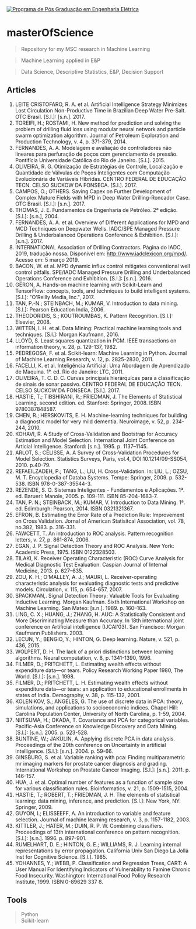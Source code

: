 <a href="http://dippg.cefet-rj.br/index.php?option=com_content&view=article&id=4&Itemid=15&lang=br">
<img src="https://encrypted-tbn0.gstatic.com/images?q=tbn:ANd9GcRq6GeKCRURdECL3CeF6FLs45GoAsbYkFjSMCp_C9Ef_ECUV6KW" title="PPEEL" alt="Programa de Pós Graduação em Engenharia Elétrica"></a>

# masterOfScience

> Repository for my MSC research in Machine Learning

> Machine Learning applied in E&P

> Data Science, Descriptive Statistics, E&P, Decision Support

## Articles

1.	LEITE CRISTOFARO, R. A. et al. Artificial Intelligence Strategy Minimizes Lost Circulation Non-Productive Time in Brazilian Deep Water Pre-Salt. OTC Brasil. [S.l.]: [s.n.]. 2017.
2.	TOREIFI, H.; ROSTAMI, H. New method for prediction and solving the problem of drilling fluid loss using modular neural network and particle swarm optimization algorithm. Journal of Petroleum Exploration and Production Technology, v. 4, p. 371-379, 2014.
3.	FERNANDES, A. A. Modelagem e avaliação de controladores não lineares para perfuração de poços com gerenciamento de pressão. Pontifícia Universidade Católica do Rio de Janeiro. [S.l.]. 2015.
4.	OLIVEIRA, R. G. Otimização de Estratégias de Controle, Localização e Quantidade de Válvulas de Poços Inteligentes com Computação Evolucionária de Variáveis Híbridas. CENTRO FEDERAL DE EDUCAÇÃO TECN. CELSO SUCKOW DA FONSECA. [S.l.]. 2017.
5.	CAMPOS, O.; OTHERS. Saving Capex on Further Development of Complex Mature Fields with MPD in Deep Water Drilling-Roncador Case. OTC Brasil. [S.l.]: [s.n.]. 2017.
6.	THOMAS, J. E. Fundamentos de Engenharia de Petróleo. 2ª edição. [S.l.]: [s.n.], 2004.
7.	FERNANDES, A. A. et al. Overview of Different Applications for MPD and MCD Techniques on Deepwater Wells. IADC/SPE Managed Pressure Drilling & Underbalanced Operations Conference & Exhibition. [S.l.]: [s.n.]. 2017.
8.	INTERNATIONAL Association of Drilling Contractors. Página do IADC, 2019, tradução nossa. Disponivel em: <http://www.iadclexicon.org/mpd/>. Acesso em: 5 março 2019.
9.	BACON, W. et al. MPD dynamic influx control mitigates conventional well control pitfalls. SPE/IADC Managed Pressure Drilling and Underbalanced Operations Conference and Exhibition. [S.l.]: [s.n.]. 2016.
10.	GÉRON, A. Hands-on machine learning with Scikit-Learn and TensorFlow: concepts, tools, and techniques to build intelligent systems. [S.l.]: "O'Reilly Media, Inc.", 2017.
11.	TAN, P.-N.; STEINBACH, M.; KUMAR, V. Introduction to data mining. [S.l.]: Pearson Education India, 2006.
12.	THEODORIDIS, S.; KOUTROUMBAS, K. Pattern Recognition. [S.l.]: Elsevier, 2008.
13.	WITTEN, I. H. et al. Data Mining: Practical machine learning tools and techniques. [S.l.]: Morgan Kaufmann, 2016.
14.	LLOYD, S. Least squares quantization in PCM. IEEE transactions on information theory, v. 28, p. 129-137, 1982.
15.	PEDREGOSA, F. et al. Scikit-learn: Machine Learning in Python. Journal of Machine Learning Research, v. 12, p. 2825-2830, 2011.
16.	FACELLI, K. et al. Inteligência Artificial: Uma Abordagem de Aprendizado de Maquina. 1°. ed. Rio de Janeiro: LTC, 2011.
17.	OLIVEIRA, T. C. D. C. Curvas principais hierárquicas para a classificação de sinais de sonar passivo. CENTRO FEDERAL DE EDUCAÇÃO TECN. CELSO SUCKOW DA FONSECA. [S.l.]. 2017.
18.	HASTIE, T.; TIBSHIRANI, R.; FRIEDMAN, J. The Elements of Statistical Learning. second edition. ed. Stanford: Springer, 2008. ISBN 9780387848587.
19.	CHEN, R.; HERSKOVITS, E. H. Machine-learning techniques for building a diagnostic model for very mild dementia. Neuroimage, v. 52, p. 234-244, 2010.
20.	KOHAVI, R. A Study of Cross-Validation and Bootstrap for Accuracy Estimation and Model Selection. International Joint Conference on Articial Intelligence. Stanford: [s.n.]. 1995. p. 1137–1145.
21.	ARLOT, S.; CELISSE, A. A Survey of Cross-Validation Procedures for Model Selection. Statistics Surveys, Paris, vol.4, DOI:10.1214/09-SS054, 2010. p.40-79.
22.	REFAEILZADEH, P.; TANG, L.; LIU, H. Cross-Validation. In: LIU, L.; OZSU, M. T. Encyclopedia of Databa Systems. Tempe: Springer, 2009. p. 532-538. ISBN 978-0-387-35544-3.
23.	REZENDE, S. O. Sistemas Inteligentes - Fundamentos e Aplicações. 1ª. ed. Barueri: Manole, 2005. p. 109-111. ISBN 85-204-1683-7.
24.	TAN, P. N.; STEINBACK, M.; KUMAR, V. Introduction to Data Mining. 1ª. ed. Edimburgh: Pearson, 2014. ISBN 0321321367.
25.	EFRON, B. Estimating the Error Rate of a Prediction Rule: Improvement on Cross Validation. Jornal of American Statisitcal Association, vol. 78, no.382, 1983. p. 316-331.
26.	FAWCETT, T. An introduction to ROC analysis. Pattern recognition letters, v. 27, p. 861-874, 2006.
27.	EGAN, J. P. Signal Detection Theory and ROC Analysis. New York: Academic Press, 1975. ISBN 0122328503.
28.	TILAKI, K. Receiver Operating Characteristic (ROC) Curve Analysis for Medical Diagnostic Test Evaluation. Caspian Journal of Internal Medicine, 2013. p. 627–635.
29.	ZOU, K. H.; O’MALLEY, A. J.; MAURI, L. Receiver-operating characteristic analysis for evaluating diagnostic tests and predictive models. Circulation, v. 115, p. 654-657, 2007.
30.	SPACKMAN,. Signal Detection Theory: Valuable Tools for Evaluating Inductive Learning. Morgan Kaufman. Sixth International Workshop on Machine Learning. San Mateo: [s.n.]. 1989. p. 160–163.
31.	LING, C. X.; HUANG, J.; ZHANG, H. AUC: A Statistically Consistent and More Discriminating Measure than Accuracy. In 18th international joint conference on Artificial intelligence (IJCAI'03). San Francisco: Morgan Kaufmann Publishers. 2003.
32.	LECUN, Y.; BENGIO, Y.; HINTON, G. Deep learning. Nature, v. 521, p. 436, 2015.
33.	WOLPERT, D. H. The lack of a priori distinctions between learning algorithms. Neural computation, v. 8, p. 1341-1390, 1996.
34.	FILMER, D.; PRITCHETT, L. Estimating wealth effects without expenditure data—or tears. Policy Research Working Paper 1980, The World. [S.l.]: [s.n.]. 1998.
35.	FILMER, D.; PRITCHETT, L. H. Estimating wealth effects without expenditure data—or tears: an application to educational enrollments in states of India. Demography, v. 38, p. 115-132, 2001.
36.	KOLENIKOV, S.; ANGELES, G. The use of discrete data in PCA: theory, simulations, and applications to socioeconomic indices. Chapel Hill: Carolina Population Center, University of North Carolina, p. 1-59, 2004.
37.	NIITSUMA, H.; OKADA, T. Covariance and PCA for categorical variables. Pacific-Asia Conference on Knowledge Discovery and Data Mining. [S.l.]: [s.n.]. 2005. p. 523-528.
38.	BUNTINE, W.; JAKULIN, A. Applying discrete PCA in data analysis. Proceedings of the 20th conference on Uncertainty in artificial intelligence. [S.l.]: [s.n.]. 2004. p. 59-66.
39.	GINSBURG, S. et al. Variable ranking with pca: Finding multiparametric mr imaging markers for prostate cancer diagnosis and grading. International Workshop on Prostate Cancer Imaging. [S.l.]: [s.n.]. 2011. p. 146-157.
40.	HUA, J. et al. Optimal number of features as a function of sample size for various classification rules. Bioinformatics, v. 21, p. 1509-1515, 2004.
41.	HASTIE, T.; ROBERT, T.; FRIEDMAN, J. H. The elements of statistical learning: data mining, inference, and prediction. [S.l.]: New York, NY: Springer, 2009.
42.	GUYON, I.; ELISSEEFF, A. An introduction to variable and feature selection. Journal of machine learning research, v. 3, p. 1157-1182, 2003.
43.	KITTLER, J.; HATER, M.; DUIN, R. P. W. Combining classifiers. Proceedings of 13th international conference on pattern recognition. [S.l.]: [s.n.]. 1996. p. 897-901.
44.	RUMELHART, D. E.; HINTON, G. E.; WILLIAMS, R. J. Learning internal representations by error propagation. California Univ San Diego La Jolla Inst for Cognitive Science. [S.l.]. 1985.
45.	YOHANNES, Y.; WEBB, P. Classification and Regression Trees, CART: A User Manual For Identifying Indicators of Vulnerability to Famine Chronic Food Insecurity. Washington: International Food Policy Research Institute, 1999. ISBN 0-89629 337 8.


## Tools
> Python <br>
> Scikit-learn
